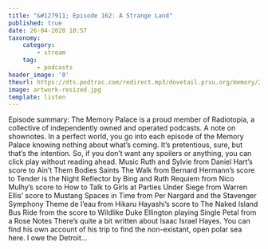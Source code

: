```yaml
---
title: "&#127911; Episode 162: A Strange Land"
published: true
date: 26-04-2020 10:57
taxonomy:
    category:
        - stream
    tag:
        - podcasts
header_image: '0'
theurl: https://dts.podtrac.com/redirect.mp3/dovetail.prxu.org/memory/29b3b66d-dd88-4d22-9b31-d86ae68ed1ec/thememorypalace.mp3
image: artwork-resized.jpg
template: listen
--- 
```

Episode summary: The Memory Palace is a proud member of Radiotopia, a collective of independently owned and operated podcasts. A note on shownotes. In a perfect world, you go into each episode of the Memory Palace knowing nothing about what’s coming. It’s pretentious, sure, but that’s the intention. So, if you don’t want any spoilers or anything, you can click play without reading ahead. Music Ruth and Sylvie from Daniel Hart’s score to Ain’t Them Bodies Saints The Walk from Bernard Hermann’s score to Tender is the Night Reflector by Bing and Ruth Requiem from Nico Mulhy’s score to How to Talk to Girls at Parties Under Siege from Warren Ellis’ score to Mustang Spaces in Time from Per Nargard and the Stavenger Symphony Theme de l’eau from Hikaru Hayashi’s score to The Naked Island Bus Ride from the score to Wildlike Duke Ellington playing Single Petal from a Rose Notes There’s quite a bit written about Isaac Israel Hayes. You can find his own account of his trip to find the non-existant, open polar sea here. I owe the Detroit…
